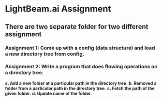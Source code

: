 # LightBeam.ai Assignment

## There are two separate folder for two different assignment

### Assignment 1: Come up with a config (data structure) and load a new directory tree from config.

### Assignment 2:  Write a program that does flowing operations on a directory tree.
**a. Add a new folder at a particular path in the directory tree.**
**b. Removed a folder from a particular path in the directory tree.**
**c. Fetch the path of the given folder.**
**d. Update name of the folder.**
